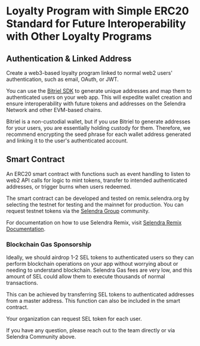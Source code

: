 # Loyalty Program with Simple ERC20 Standard for Future Interoperability with Other Loyalty Programs

## Authentication & Linked Address

Create a web3-based loyalty program linked to normal web2 users' authentication, such as email, OAuth, or JWT.

You can use the [Bitriel SDK](https://github.com/bitriel/bitriel-react-sdk) to generate unique addresses and map them to authenticated users on your web app. This will expedite wallet creation and ensure interoperability with future tokens and addresses on the Selendra Network and other EVM-based chains.

Bitriel is a non-custodial wallet, but if you use Bitriel to generate addresses for your users, you are essentially holding custody for them. Therefore, we recommend encrypting the seed phrase for each wallet address generated and linking it to the user's authenticated account.

## Smart Contract

An ERC20 smart contract with functions such as event handling to listen to web2 API calls for logic to mint tokens, transfer to intended authenticated addresses, or trigger burns when users redeemed.

The smart contract can be developed and tested on remix.selendra.org by selecting the testnet for testing and the mainnet for production. You can request testnet tokens via the [Selendra Group](https://t.me/selendranetwork) community.

For documentation on how to use Selendra Remix, visit [Selendra Remix Documentation](https://www.selendra.org/documents/develop/contracts/evm).

### Blockchain Gas Sponsorship

Ideally, we should airdrop 1-2 SEL tokens to authenticated users so they can perform blockchain operations on your app without worrying about or needing to understand blockchain. Selendra Gas fees are very low, and this amount of SEL could allow them to execute thousands of normal transactions.

This can be achieved by transferring SEL tokens to authenticated addresses from a master address. This function can also be included in the smart contract.

Your organization can request SEL token for each user. 

If you have any question, please reach out to the team directly or via Selendra Community above.